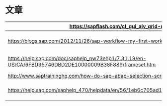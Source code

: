 

# 文章

| https://sapflash.com/cl_gui_alv_grid-utility-class/          |                                   |      |
| ------------------------------------------------------------ | --------------------------------- | ---- |
| https://blogs.sap.com/2012/11/26/sap-workflow-my-first-workflow/SAP | SAP Workflow – my first workflow  |      |
| https://help.sap.com/doc/saphelp_nw73ehp1/7.31.19/en-US/CA/6FBD35746DBD2DE10000009B38F889/frameset.htm | SAP NetWeaver 7.3 EHP1            |      |
| http://www.saptraininghq.com/how-do-sap-abap-selection-screens-works/ |                                   |      |
| https://help.sap.com/saphelp_470/helpdata/en/56/1eb6c705ad11d2952f0000e8353423/frameset.htm | Selection Screen Processing...... |      |
